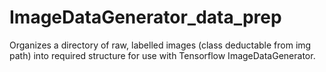 # ImageDataGenerator_data_prep
Organizes a directory of raw, labelled images (class deductable from img path) into required structure for use with Tensorflow ImageDataGenerator.

